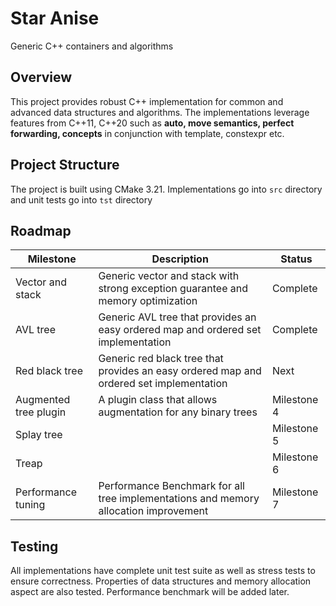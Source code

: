 # Star Anise
Generic C++ containers and algorithms

## Overview
This project provides robust C++ implementation for common and advanced data structures and algorithms. The implementations leverage features from C++11, C++20
such as **auto, move semantics, perfect forwarding, concepts** in conjunction with template, constexpr etc.

## Project Structure
The project is built using CMake 3.21. Implementations go into `src` directory and unit tests go into `tst` directory

## Roadmap
| Milestone       |  Description | Status|
|------------|-------------|-------------|
| Vector and stack | Generic vector and stack with strong exception guarantee and memory optimization | Complete |
| AVL tree | Generic AVL tree that provides an easy ordered map and ordered set implementation | Complete |
| Red black tree | Generic red black tree that provides an easy ordered map and ordered set implementation | Next |
| Augmented tree plugin | A plugin class that allows augmentation for any binary trees | Milestone 4 |
| Splay tree |  | Milestone 5 |
| Treap | | Milestone 6 |
| Performance tuning | Performance Benchmark for all tree implementations and memory allocation improvement | Milestone 7 |


## Testing
All implementations have complete unit test suite as well as stress tests to ensure correctness. Properties of data structures and memory allocation aspect are also tested.
Performance benchmark will be added later.
